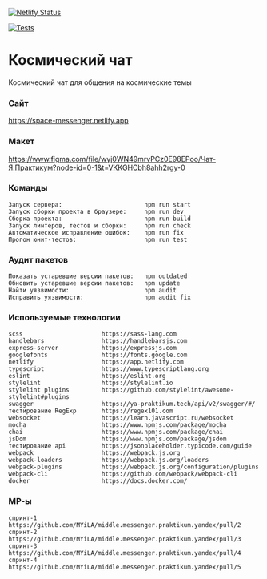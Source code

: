 [![Netlify Status](https://api.netlify.com/api/v1/badges/9e3de672-4504-4c7d-ba7a-1b99c623d48d/deploy-status)](https://app.netlify.com/sites/space-messenger/deploys)

[![Tests](https://github.com/MYiLA/middle.messenger.praktikum.yandex/actions/workflows/tests.yml/badge.svg)](https://github.com/MYiLA/middle.messenger.praktikum.yandex/actions/workflows/tests.yml)

# **Космический чат**

Космический чат для общения на космические темы

### **Сайт**

https://space-messenger.netlify.app

### **Макет**

https://www.figma.com/file/wyj0WN49mrvPCz0E98EPoo/Чат-Я.Практикум?node-id=0-1&t=VKKGHCbh8ahh2rgy-0

### **Команды**
```
Запуск сервера:                       npm run start
Запуск сборки проекта в браузере:     npm run dev
Сборка проекта:                       npm run build
Запуск линтеров, тестов и сборки:     npm run check
Автоматическое исправление ошибок:    npm run fix
Прогон юнит-тестов:                   npm run test
```

### **Аудит пакетов**
```
Показать устаревшие версии пакетов:   npm outdated
Обновить устаревшие версии пакетов:   npm update 
Найти уязвимости:                     npm audit
Исправить уязвимости:                 npm audit fix
```

### **Используемые технологии**
```
scss                      https://sass-lang.com
handlebars                https://handlebarsjs.com
express-server            https://expressjs.com
googlefonts               https://fonts.google.com
netlify                   https://app.netlify.com
typescript                https://www.typescriptlang.org
eslint                    https://eslint.org
stylelint                 https://stylelint.io
stylelint plugins         https://github.com/stylelint/awesome-stylelint#plugins
swagger                   https://ya-praktikum.tech/api/v2/swagger/#/
тестирование RegExp       https://regex101.com
websocket                 https://learn.javascript.ru/websocket
mocha                     https://www.npmjs.com/package/mocha
chai                      https://www.npmjs.com/package/chai
jsDom                     https://www.npmjs.com/package/jsdom
тестирование api          https://jsonplaceholder.typicode.com/guide
webpack                   https://webpack.js.org
webpack-loaders           https://webpack.js.org/loaders
webpack-plugins           https://webpack.js.org/configuration/plugins
webpack-cli               https://github.com/webpack/webpack-cli
docker                    https://docs.docker.com/

```
### **МР-ы**
```
спринт-1   https://github.com/MYiLA/middle.messenger.praktikum.yandex/pull/2
спринт-2   https://github.com/MYiLA/middle.messenger.praktikum.yandex/pull/3
спринт-3   https://github.com/MYiLA/middle.messenger.praktikum.yandex/pull/4
спринт-4   https://github.com/MYiLA/middle.messenger.praktikum.yandex/pull/5
```
